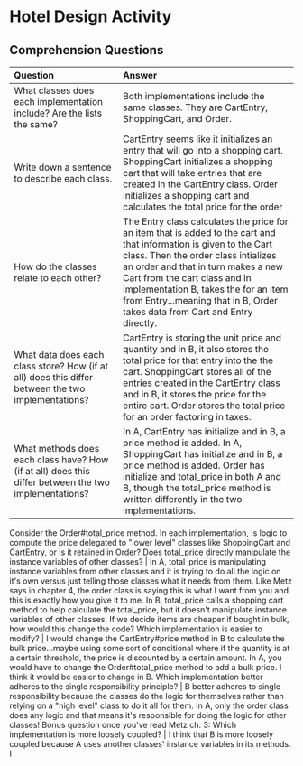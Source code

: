 # Hotel Design Activity


## Comprehension Questions
Question | Answer
:------------- | :-------------
What classes does each implementation include? Are the lists the same? | Both implementations include the same classes. They are CartEntry, ShoppingCart, and Order.
Write down a sentence to describe each class.| CartEntry seems like it initializes an entry that will go into a shopping cart. ShoppingCart initializes a shopping cart that will take entries that are created in the CartEntry class. Order initializes a shopping cart and calculates the total price for the order
How do the classes relate to each other? | The Entry class calculates the price for an item that is added to the cart and that information is given to the Cart class. Then the order class intializes an order and that in turn makes a new Cart from the cart class and in implementation B, takes the for an item from Entry...meaning that in B, Order takes data from Cart and Entry directly.
What data does each class store? How (if at all) does this differ between the two implementations? |  CartEntry is storing the unit price and quantity and in B, it also stores the total price for that entry into the the cart. ShoppingCart stores all of the entries created in the CartEntry class and in B, it stores the price for the entire cart. Order stores the total price for an order factoring in taxes.
What methods does each class have? How (if at all) does this differ between the two implementations? | In A, CartEntry has initialize and in B, a price method is added. In A, ShoppingCart has initialize and in B, a price method is added. Order has initialize and total_price in both A and B, though the total_price method is written differently in the two implementations.
Consider the Order#total_price method. In each implementation,
Is logic to compute the price delegated to "lower level" classes like ShoppingCart and CartEntry, or is it retained in Order?
Does total_price directly manipulate the instance variables of other classes? | In A, total_price is manipulating instance variables from other classes and it is trying to do all the logic on it's own versus just telling those classes what it needs from them. Like Metz says in chapter 4, the order class is saying this is what I want from you and this is exactly how you give it to me. In B, total_price calls a shopping cart method to help calculate the total_price, but it doesn't manipulate instance variables of other classes.
If we decide items are cheaper if bought in bulk, how would this change the code? Which implementation is easier to modify? | I would change the CartEntry#price method in B to calculate the bulk price...maybe using some sort of conditional where if the quantity is at a certain threshold, the price is discounted by a certain amount. In A, you would have to change the Order#total_price method to add a bulk price. I think it would be easier to change in B.
Which implementation better adheres to the single responsibility principle? | B better adheres to single responsibility because the classes do the logic for themselves rather than relying on a "high level" class to do it all for them. In A, only the order class does any logic and that means it's responsible for doing the logic for other classes!
Bonus question once you've read Metz ch. 3: Which implementation is more loosely coupled? | I think that B is more loosely coupled because A uses another classes' instance variables in its methods. I

